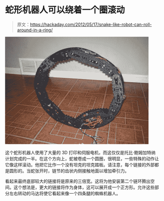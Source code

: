 # 蛇形机器人可以绕着一个圈滚动

> 原文：<https://hackaday.com/2012/05/17/snake-like-robot-can-roll-around-in-a-ring/>

![](img/bee13f4bc55ccde6d6e8d1ec6af97518.png "robot-snake-rolls-as-a-ring")

这个蛇形机器人使用了大量的 3D 打印和伺服电机，而这仅仅是托比·鲍姆加特纳计划完成的一半。在这个方向上，蛇被卷成一个圆圈，很明显，一些特殊的动作让它像这样滚动。他把它比作一个没有坦克的坦克踏板。请注意，每个链接的外部都是圆形的。当蛇张开时，链节的齿状内侧接触地面以增加牵引力。

看起来最终底部较大的链接将是原来的三倍宽。这将为他安装第二个链环腾出空间。这个想法是，更大的链接将作为身体，这可以展开成一个正方形。允许这些部分左右转动的马达将使它看起来像一个四条腿的蜘蛛机器人。